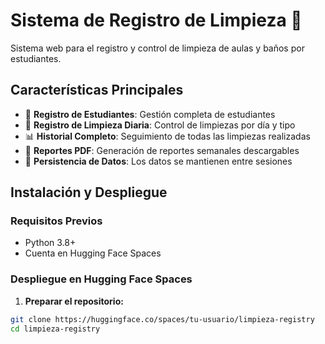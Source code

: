 # Sistema de Registro de Limpieza 🧹

Sistema web para el registro y control de limpieza de aulas y baños por estudiantes.

## Características Principales

- 👥 **Registro de Estudiantes**: Gestión completa de estudiantes
- 📝 **Registro de Limpieza Diaria**: Control de limpiezas por día y tipo
- 📊 **Historial Completo**: Seguimiento de todas las limpiezas realizadas
- 📄 **Reportes PDF**: Generación de reportes semanales descargables
- 💾 **Persistencia de Datos**: Los datos se mantienen entre sesiones

## Instalación y Despliegue

### Requisitos Previos
- Python 3.8+
- Cuenta en Hugging Face Spaces

### Despliegue en Hugging Face Spaces

1. **Preparar el repositorio:**
```bash
git clone https://huggingface.co/spaces/tu-usuario/limpieza-registry
cd limpieza-registry